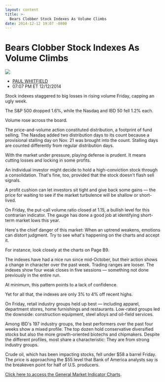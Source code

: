 ```yaml
---
layout: content
title: >-
  Bears Clobber Stock Indexes As Volume Climbs
date: 2014-12-12 19:07 -0800
---
```



Bears Clobber Stock Indexes As Volume Climbs
=============================================


![](https://www.investors.com/wp-content/uploads/ibd-migrated-images/MPv_141215_635539955696775745.png)

* [PAUL WHITFIELD](https://www.investors.com/author/whitfieldp/ "Posts by PAUL WHITFIELD")
* 07:07 PM ET 12/12/2014




  

Stock indexes staggered to big losses in rising volume Friday, capping an ugly week.

  

The S&P 500 dropped 1.6%, while the Nasdaq and IBD 50 fell 1.2% each.

  

Volume rose across the board.

  

The price-and-volume action constituted distribution, a footprint of fund selling. The Nasdaq added two distribution days to its count because a provisional stalling day on Nov. 21 was brought into the count. Stalling days are counted differently from regular distribution days.

  

With the market under pressure, playing defense is prudent. It means cutting losses and locking in some profits.

  

An individual investor might decide to hold a high-conviction stock through a consolidation. That's fine, too, provided that the stock doesn't flash sell signals.

  

A profit cushion can let investors sit tight and give back some gains — the price for waiting to see if the market turbulence will be shallow or short-lived.

  

On Friday, the put-call volume ratio closed at 1.15, a bullish level for this contrarian indicator. The gauge has done a good job at identifying short-term market lows this year.

  

Here's the chief danger of this market: When an uptrend weakens, emotions can distort judgment. Try to see what's happening on the charts and accept it.

  

For instance, look closely at the charts on Page B9.

  

The indexes have had a nice run since mid-October, but their action shows a change in character over the past week. Trading ranges are looser. The indexes show four weak closes in five sessions — something not done previously in the entire run.

  

At minimum, this pattern points to a lack of confidence.

  

Yet for all that, the indexes are only 3% to 4% off recent highs.

  

On Friday, retail industry groups held up best — including apparel, department stores, home furnishings and restaurants. Low-rated groups led the downside: construction equipment, steel alloys and oil-field services.

  

Among IBD's 197 industry groups, the best performers over the past four weeks show a mixed profile. The top dozen hold conservative diversified stocks but also the more growth-oriented biotechs and chipmakers. Despite the different profiles, most share a characteristic: They are from strong industry groups.

  

Crude oil, which has been impacting stocks, fell under $58 a barrel Friday. The price is approaching the $55 level that Bank of America analysts say is the breakeven point for half of U.S. producers.

  

[Click here to access the General Market Indicator Charts](https://www.investors.com/pdf/GMI_121514.pdf).




